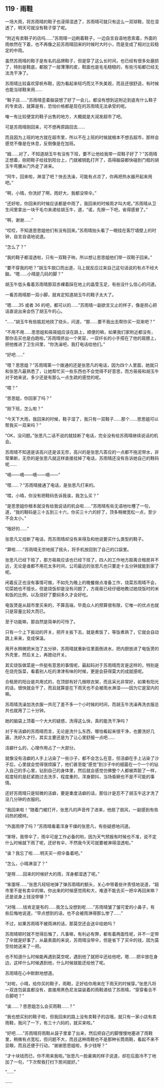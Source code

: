 ## 119 · 雨鞋

一场大雨，将苏雨晴的鞋子也浸得湿透了，苏雨晴可就只有这么一双球鞋，现在湿透了，明天可就没有鞋子穿了呢。

“附近有卖鞋子的店吗……”苏雨晴一边刷着鞋子，一边自言自语地思索着，外面的雨依然在下着，也不再像之前苏雨晴回来的时候时大时小，而是变成了相对比较稳定的中雨。

虽然苏雨晴的鞋子是有名的品牌鞋子，但是穿了这么长时间，也已经有很多处磨损了，特别是鞋底，都脱了一层薄薄的皮，鞋面也是毛毛糙糙的，有些污垢都已经无法洗干净了。

苏雨晴比较喜欢穿帆布鞋，因为看起来轻巧而又不失美观，而且还很舒适，有时候也能当球鞋来用……

“鞋子店……”苏雨晴歪着脑袋想了好了一会儿，都没有想到这附近到底有什么鞋子的专卖店，就算是有，恐怕价格都是现在的苏雨晴无法承受的呢。

唯一有比较便宜的鞋子出售的地方，大概就是大润发超市了吧。

可是苏雨晴刚回来，可不想再原路回去……

而且因为上班的地方就在超市里，所以不在上班的时候就根本不想去超市，那样会感觉不像是在休息，反倒像是在加班。

“姆……对了，不知道胡玉牛有没有下班，要不让他给我带一双鞋子好了？”苏雨晴正想着，刚把鞋子给挂到阳台上，门就被钥匙打开了，高得脑袋都快碰到门框的胡玉牛弯腰从门外走了进来。

“阿牛，回来啦，淋湿了吧？快去洗澡，可能有点凉了，你再把热水器开起来用吧。”

“啊，小晴，你洗好了啊，雨好大，我都没带伞。”

“还好啦，你回来的时候应该都是中雨了，我回来的时候雨才叫大呢。”苏雨晴从卫生间里拿出一块干毛巾来递给胡玉牛，道，“诺，先擦一下吧，省得感冒了。”

“啊，谢谢……”

“哎哎，不知道思思姐他们有没有回来。”苏雨晴抬头看了一眼挂在客厅墙壁上的时钟，自言自语地说道。

“怎么了？”

“我的鞋子都湿透啦，只有一双鞋子呐，所以想让思思姐他们带一双鞋子回来。”

“要不穿我的吧？”胡玉牛脱口而出道，马上就反应过来自己这句话说的有点不经大脑，“嗯……小晴是几码的脚？”

胡玉牛低头看着苏雨晴那双赤裸着踩在地上的晶莹玉足，有些没什么信心的问道。

一看苏雨晴那一双小脚，就肯定知道胡玉牛的鞋子太大了。

“嗯……35 或者 36 的吧，都可以的……”苏雨晴一副欲言又止的样子，像是担心把话直说出来会伤了胡玉牛的心。

“……”胡玉牛有些尴尬地挠了挠头，问道，“那……要不我出去帮你买一双来吧？”

“不用不用……思思姐和莜莜姐应该在路上，顺便的嘛，如果我们家附近都没有，那你去买也是白跑啦。”苏雨晴挤出一个笑容，一双纤长的小手搭在了他的肩膀上，把他推进了卫生间里，“你洗澡吧，我打电话给他们。”

“好吧……”

“喂？思思姐？”苏雨晴第一个拨通的还是张思凡的电话，因为四个人里面，她就只和张思凡最熟悉了，让她帮忙买一些东西也不会觉得不好意思，而方莜莜和胡玉牛对于她来说，多少还是有那么一点生疏的感觉的呢。

“喂？”

“思思姐，你回家了吗？”

“刚下班，怎么啦？”

“今天下大雨，我回来的时候，鞋子湿了，我只有一双鞋子……那个……思思姐可以帮我买一双来吗？”

“OK，没问题。”张思凡二话不说的就挂断了电话，完全没有给苏雨晴继续说话的机会。

苏雨晴不知道是该高兴还是该无奈，高兴的是张思凡答应的一点都不拖泥带水，非常果断，无奈的是张思凡就这样直接挂掉了电话，苏雨晴还没有告诉她自己的鞋码呢……

“嘀——嘀——嘀——嘀——”

“喂……？”苏雨晴接通了电话，是张思凡打来的。

“喂，小晴，你没有把鞋码告诉我诶，我怎么买？”

“是思思姐你根本就没有给我说话的机会啦……”苏雨晴有些无语地吐槽了一句，道，“我的鞋码是三十五到三十六，你买三十六的好了，顶多稍微宽松一点，至少不会太小。”

“哦好的……”

张思凡又挂断了电话，而苏雨晴却没有来得及和他说要买什么类型的鞋子。

“算啦……”苏雨晴无奈地摇了摇头，将手机放回到了自己的口袋里。

张思凡已经下班了，那方莜莜应该也已经下班了，四人的工作地方距离合租房并不远，无论是谁都不用花太多时间，公司最远的张思凡也只要走十五分钟就能到家了呢。

闲着反正也没有事情可做，不如先为晚上的晚餐做点准备工作，烧菜苏雨晴不会，切菜她也不擅长，但是烧饭却是没有问题了，方莜莜已经仔细地教过她烧饭时的米和饭的比例，以及烧好了要焖多久才会好吃。

电饭煲是从超市里买来的，不算高端，毕竟众人的预算很有限，它唯一的优点也就只是容量比较大而已。

至于功能嘛，那自然是简单的可怜了。

只有一个上下扳动的开关，把开关扳下去，就是煮饭了，等饭煮熟了，它就会自动跳上来来，变成保温。

用开水稍微把米泡了五分钟，苏雨晴就重新往里面倒进水，把内胆放进了电饭煲的外壳里，然后关上，再摁动开关。

其实烧饭做菜是一件挺有意思的事情呢，最起码对于苏雨晴而言是这样的，特别是在烧完饭菜，看着别人吃的津津有味的时候，更是会获得莫大的成就感呢。

合租房的阳台是共用式的，在顶部有好几根晾衣架，而且采光非常好，如果有阳光的话，很快就会干了，而且就算是在下雨天也不会被雨水淋湿——因为它是室内的嘛。

苏雨晴洗澡加洗衣服一共花了差不多一个小时候的时间，而胡玉牛洗澡再洗衣服总共也就用了二十分钟。

她的脑袋上顶着一个大大的疑惑，洗得这么快，真的能洗干净吗？

对于有洁癖的苏雨晴而言，无论是洗什么东西，哪怕看起来很干净，也要洗好几遍，洗好久才行，其实主要还是为了让心里舒服一点吧……

洁癖什么的，心理作用占了一大部分。

就像没有洁癖的人手上沾染了一些沙子，都不会怎么在意，但洁癖在手上沾染了沙子后，心里就会觉得很烦躁了，他们甚至能“感觉”到沙子中的细菌在一个一个的钻入自己的手心里，钻到自己的身体里，然后就会感觉仿佛整个人都被弄脏了一样，程度轻的是赶紧跑过去洗手，程度重的，浑身颤抖，当场昏厥也不是不可能的事情。

还好苏雨晴只是轻微的洁癖，要是重度洁癖的话，那估计是忍不了胡玉牛这才洗了没几分钟的衣服的。

“我回来啦！”随着门被打开，张思凡的声音传了进来，他扇了扇风，一副感到有些闷热的模样。

“外面雨停了吗？”苏雨晴看着浑身干燥的张思凡，有些疑惑地问道。

“笨呀，我带伞了，雨伞可是工作必备的哟，因为天气预报有时候也不准，说不定什么时候就下雨了呢，还好有伞，不然我今天可就要被淋得湿透啦。”

“诶？我忘了啦……明天买一把伞备着吧。”

“怎么，小晴淋湿了？”

“是呀……回来的时候好大的雨，浑身都湿透了呢。”

“笨蛋呀……”张思凡轻轻地弹了弹苏雨晴的额头，关心中带着些许责怪地说道，“超市里不是有卖伞的嘛，你出来的时候感觉雨和大，难道不能去买一把伞再回来嘛？还是说身上钱没带够？”

“对哦……钱肯定是有的……我怎么没想到呢……”苏雨晴皱了皱可爱的小鼻子，有些后悔地说道，“早点想到的话，也不会被雨淋得那么惨了……”

不过，如果苏雨晴不被雨淋的话，那莫空还会送伞给她吗？

苏雨晴顿时就不觉得后悔了，凡事嘛，有利必有弊，都有着两面性呢，并不一定带了伞就是好事了，从最表面的来说，苏雨晴没带伞，但是省下了买伞的钱，因为莫空给她送来了一把。

也不知道什么时候能再遇到莫空呢，遇到他了就把伞还给他吧，嗯……把伞放在身边，这样什么时候遇到他，什么时候就能还给他了呢。

苏雨晴在心中默默地想道。

“对啦，小晴，给你买的鞋子，雨鞋，正好给你用来在下雨天的时候穿。”张思凡将一双连包装盒都没有，直接用黑色尼龙袋装着的雨鞋递给了苏雨晴，“穿穿看合不合脚吧？”

“诶……？思思姐怎么会买雨鞋……？”

“我也想买别的鞋子啦，但我回来的路上没有卖鞋子的店哦，就只有一家小店有卖雨鞋，我问了一下，有三十六码的，就买来啦。”

“好吧……”苏雨晴将雨鞋从袋子里拿了出来，然后把自己的脚慢慢地塞进了雨鞋里，稍微有点宽松，但问题不大，而且这种雨鞋也不是那种长筒雨鞋，看起不来不显眼，而且还便于行动，“谢谢思思姐啦，多少钱呀？”

“才十块钱而已，你不用来我啦。”张思凡一脸豪爽的样子说道，却在后面冷不丁地加了一句，“下次帮我打扫下房间就好。”

“……”

……

